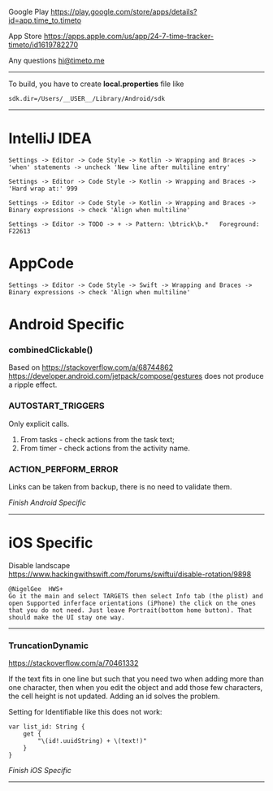 Google Play https://play.google.com/store/apps/details?id=app.time_to.timeto

App Store https://apps.apple.com/us/app/24-7-time-tracker-timeto/id1619782270

Any questions [hi@timeto.me](mailto:hi@timeto.me?subject=[GitHub]%20Feedback)

---

To build, you have to create  **local.properties** file like

```
sdk.dir=/Users/__USER__/Library/Android/sdk
```

---

# IntelliJ IDEA

`Settings -> Editor -> Code Style -> Kotlin -> Wrapping and Braces -> 'when' statements -> uncheck 'New line after multiline entry'`

`Settings -> Editor -> Code Style -> Kotlin -> Wrapping and Braces -> 'Hard wrap at:' 999`

`Settings -> Editor -> Code Style -> Kotlin -> Wrapping and Braces -> Binary expressions -> check 'Align when multiline'`

`Settings -> Editor -> TODO -> + -> Pattern: \btrick\b.*   Foreground: F22613`

# AppCode

`Settings -> Editor -> Code Style -> Swift -> Wrapping and Braces -> Binary expressions -> check 'Align when multiline'`

# Android Specific

### combinedClickable()

Based on https://stackoverflow.com/a/68744862
https://developer.android.com/jetpack/compose/gestures does not produce a ripple effect.

### AUTOSTART_TRIGGERS

Only explicit calls.

1. From tasks - check actions from the task text;
2. From timer - check actions from the activity name.

### ACTION_PERFORM_ERROR

Links can be taken from backup, there is no need to validate them.

*Finish Android Specific*

---

# iOS Specific

Disable landscape https://www.hackingwithswift.com/forums/swiftui/disable-rotation/9898

```
@NigelGee  HWS+
Go it the main and select TARGETS then select Info tab (the plist) and open Supported inferface orientations (iPhone) the click on the ones that you do not need. Just leave Portrait(bottom home button). That should make the UI stay one way.
```

---

### TruncationDynamic

https://stackoverflow.com/a/70461332

If the text fits in one line but such that you need two when adding more than one character,
then when you edit the object and add those few characters, the cell height is not updated.
Adding an id solves the problem.

Setting for Identifiable like this does not work:

```
var list_id: String {
    get {
        "\(id!.uuidString) + \(text!)"
    }
}
```

*Finish iOS Specific*

---
